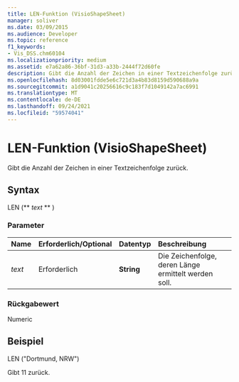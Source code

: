 ```yaml
---
title: LEN-Funktion (VisioShapeSheet)
manager: soliver
ms.date: 03/09/2015
ms.audience: Developer
ms.topic: reference
f1_keywords:
- Vis_DSS.chm60104
ms.localizationpriority: medium
ms.assetid: e7a62a86-36bf-31d3-a33b-2444f72d60fe
description: Gibt die Anzahl der Zeichen in einer Textzeichenfolge zurück.
ms.openlocfilehash: 8d03001fdde5e6c721d3a4b83d8159d590688a9a
ms.sourcegitcommit: a1d9041c20256616c9c183f7d1049142a7ac6991
ms.translationtype: MT
ms.contentlocale: de-DE
ms.lasthandoff: 09/24/2021
ms.locfileid: "59574041"
---
```

# <a name="len-function-visioshapesheet"></a>LEN-Funktion (VisioShapeSheet)

Gibt die Anzahl der Zeichen in einer Textzeichenfolge zurück.
  
## <a name="syntax"></a>Syntax

LEN (** *text* ** ) 
  
### <a name="parameters"></a>Parameter

|**Name**|**Erforderlich/Optional**|**Datentyp**|**Beschreibung**|
|:-----|:-----|:-----|:-----|
| _text_ <br/> |Erforderlich  <br/> |**String** <br/> |Die Zeichenfolge, deren Länge ermittelt werden soll.  <br/> |
   
### <a name="return-value"></a>Rückgabewert

Numeric
  
## <a name="example"></a>Beispiel

LEN ("Dortmund, NRW") 
  
Gibt 11 zurück. 
  

